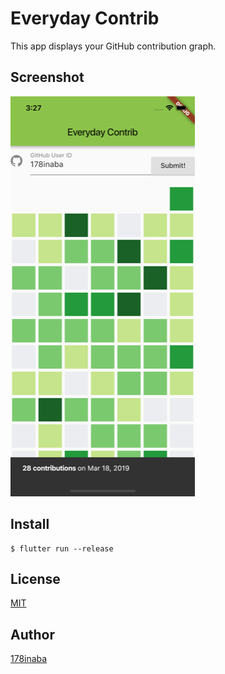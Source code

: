 # Everyday Contrib

This app displays your GitHub contribution graph.

## Screenshot

![Screenshot](screenshot/screenshot.png)

## Install

```console
$ flutter run --release
```

## License

[MIT](LICENSE)

## Author

[178inaba](https://github.com/178inaba)
